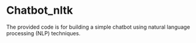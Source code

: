 # Chatbot_nltk
The provided code is for building a simple chatbot using natural language processing (NLP) techniques.
